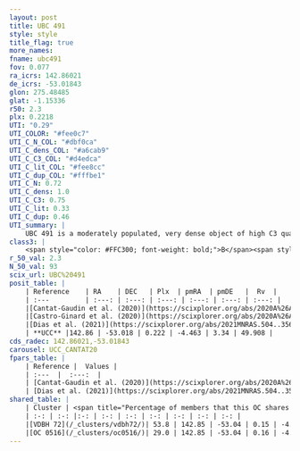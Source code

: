 ```yaml
---
layout: post
title: UBC 491
style: style
title_flag: true
more_names: 
fname: ubc491
fov: 0.077
ra_icrs: 142.86021
de_icrs: -53.01843
glon: 275.48485
glat: -1.15336
r50: 2.3
plx: 0.2218
UTI: "0.29"
UTI_COLOR: "#fee0c7"
UTI_C_N_COL: "#dbf0ca"
UTI_C_dens_COL: "#a6cab9"
UTI_C_C3_COL: "#d4edca"
UTI_C_lit_COL: "#fee8cc"
UTI_C_dup_COL: "#fffbe1"
UTI_C_N: 0.72
UTI_C_dens: 1.0
UTI_C_C3: 0.75
UTI_C_lit: 0.33
UTI_C_dup: 0.46
UTI_summary: |
    UBC 491 is a moderately populated, very dense object of high C3 quality. It is poorly studied in the literature.<br><br><span style="color: #99180f; font-weight: bold;">Warning: </span>This is possibly a duplicated object, which shares a significant percentage of members with at least one previously reported entry.
class3: |
    <span style="color: #FFC300; font-weight: bold;">B</span><span style="color: green; font-weight: bold;">A</span>
r_50_val: 2.3
N_50_val: 93
scix_url: UBC%20491
posit_table: |
    | Reference    | RA    | DEC   | Plx  | pmRA  | pmDE   |  Rv  |
    | :---         | :---: | :---: | :---: | :---: | :---: | :---: |
    |[Cantat-Gaudin et al. (2020)](https://scixplorer.org/abs/2020A%26A...640A...1C) | 142.884 | -53.001 | 0.245 | -4.393 | 3.322 | -- |
    |[Castro-Ginard et al. (2020)](https://scixplorer.org/abs/2020A%26A...635A..45C) | 142.887 | -53.006 | 0.246 | -4.378 | 3.317 | -- |
    |[Dias et al. (2021)](https://scixplorer.org/abs/2021MNRAS.504..356D) | 142.871 | -53.018 | 0.22 | -4.372 | 3.32 | 10.714 |
    | **UCC** |142.86 | -53.018 | 0.222 | -4.463 | 3.34 | 49.908 | 
cds_radec: 142.86021,-53.01843
carousel: UCC_CANTAT20
fpars_table: |
    | Reference |  Values |
    | :---  |  :---:  |
    | [Cantat-Gaudin et al. (2020)](https://scixplorer.org/abs/2020A%26A...640A...1C) | `AVNN=2.01, DMNN=12.87, AgeNN=8.26` |
    | [Dias et al. (2021)](https://scixplorer.org/abs/2021MNRAS.504..356D) | `Av=2.396, Dist=3868, logage=6.864, [Fe/H]=0.031` |
shared_table: |
    | Cluster | <span title="Percentage of members that this OC shares with the ones listed">%</span>   | RA   | DEC   | Plx   | pmRA  | pmDE  | Rv | UTI |
    | :-: | :-: |:-: | :-: | :-: | :-: | :-: | :-: | :-: |
    |[VDBH 72](/_clusters/vdbh72/)| 53.8 | 142.85 | -53.04 | 0.15 | -4.58 | 3.34 | 50.03 |0.83 |
    |[OC 0516](/_clusters/oc0516/)| 29.0 | 142.85 | -53.04 | 0.16 | -4.58 | 3.34 | 50.0 |0.0 |
---
```

